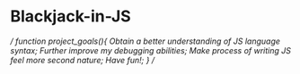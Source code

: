 # Blackjack-in-JS
*/
function project_goals(){
Obtain a better understanding of JS language syntax;
Further improve my debugging abilities;
Make process of writing JS feel more second nature;
Have fun!;
}
/*

